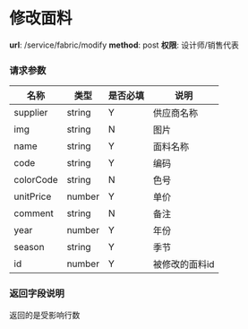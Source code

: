 修改面料
=======

**url**: /service/fabric/modify
**method**: post
**权限**: 设计师/销售代表


### 请求参数

|    名称   |  类型  | 是否必填 |      说明      |
|-----------|--------|----------|----------------|
| supplier  | string | Y        | 供应商名称     |
| img       | string | N        | 图片           |
| name      | string | Y        | 面料名称       |
| code      | string | Y        | 编码           |
| colorCode | string | N        | 色号           |
| unitPrice | number | Y        | 单价           |
| comment   | string | N        | 备注           |
| year      | number | Y        | 年份           |
| season    | string | Y        | 季节           |
| id        | number | Y        | 被修改的面料id |

### 返回字段说明

返回的是受影响行数